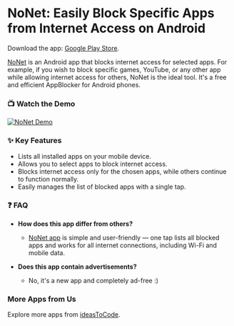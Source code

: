 # NoNet: Easily Block Specific Apps from Internet Access on Android

Download the app: [Google Play Store](https://play.google.com/store/apps/details?id=com.ideastocode.nonet).

[NoNet](https://play.google.com/store/apps/details?id=com.ideastocode.nonet) is an Android app that blocks internet access for selected apps. For example, if you wish to block specific games, YouTube, or any other app while allowing internet access for others, NoNet is the ideal tool. It's a free and efficient AppBlocker for Android phones.

### 📺 Watch the Demo
[![NoNet Demo](https://img.youtube.com/vi/kOKr2pIHVss/0.jpg)](https://www.youtube.com/watch?v=kOKr2pIHVss)


### ✨ Key Features
- Lists all installed apps on your mobile device.
- Allows you to select apps to block internet access.
- Blocks internet access only for the chosen apps, while others continue to function normally.
- Easily manages the list of blocked apps with a single tap.


### ❓ FAQ
- **How does this app differ from others?**
  - [NoNet app](https://play.google.com/store/apps/details?id=com.ideastocode.nonet) is simple and user-friendly — one tap lists all blocked apps and works for all internet connections, including Wi-Fi and mobile data.

- **Does this app contain advertisements?**
  - No, it's a new app and completely ad-free :)


### More Apps from Us
Explore more apps from [ideasToCode](https://play.google.com/store/apps/developer?id=ideasToCode).
